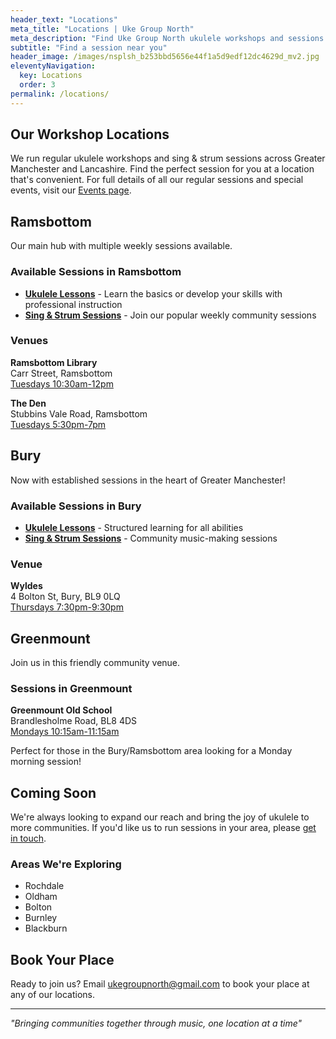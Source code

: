 ```yaml
---
header_text: "Locations"
meta_title: "Locations | Uke Group North"
meta_description: "Find Uke Group North ukulele workshops and sessions near you across Greater Manchester and Lancashire"
subtitle: "Find a session near you"
header_image: /images/nsplsh_b253bbd5656e44f1a5d9edf12dc4629d_mv2.jpg
eleventyNavigation:
  key: Locations
  order: 3
permalink: /locations/
---
```


## Our Workshop Locations

We run regular ukulele workshops and sing & strum sessions across Greater Manchester and Lancashire. Find the perfect session for you at a location that's convenient. For full details of all our regular sessions and special events, visit our [Events page](/events/).

## Ramsbottom

Our main hub with multiple weekly sessions available.

### Available Sessions in Ramsbottom

- **[Ukulele Lessons](/locations/ukelele-lessons-ramsbottom/)** - Learn the basics or develop your skills with professional instruction
- **[Sing & Strum Sessions](/locations/ukelele-sessions-ramsbottom/)** - Join our popular weekly community sessions

### Venues

**Ramsbottom Library**  
Carr Street, Ramsbottom  
[Tuesdays 10:30am-12pm](/events/tuesdays-at-ramsbottom-library/)

**The Den**  
Stubbins Vale Road, Ramsbottom  
[Tuesdays 5:30pm-7pm](/events/tuesdays-at-the-den/)

## Bury

Now with established sessions in the heart of Greater Manchester!

### Available Sessions in Bury

- **[Ukulele Lessons](/locations/ukelele-lessons-bury/)** - Structured learning for all abilities
- **[Sing & Strum Sessions](/locations/ukelele-sessions-bury/)** - Community music-making sessions

### Venue

**Wyldes**  
4 Bolton St, Bury, BL9 0LQ  
[Thursdays 7:30pm-9:30pm](/events/thursdays-at-wyldes/)

## Greenmount

Join us in this friendly community venue.

### Sessions in Greenmount

**Greenmount Old School**  
Brandlesholme Road, BL8 4DS  
[Mondays 10:15am-11:15am](/events/mondays-at-greenmount/)

Perfect for those in the Bury/Ramsbottom area looking for a Monday morning session!

## Coming Soon

We're always looking to expand our reach and bring the joy of ukulele to more communities. If you'd like us to run sessions in your area, please [get in touch](/contact).

### Areas We're Exploring

- Rochdale
- Oldham
- Bolton
- Burnley
- Blackburn

## Book Your Place

Ready to join us? Email [ukegroupnorth@gmail.com](mailto:ukegroupnorth@gmail.com) to book your place at any of our locations.

---

*"Bringing communities together through music, one location at a time"*